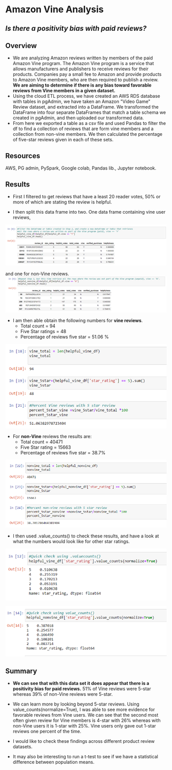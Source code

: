 # Amazon Vine Analysis 
## *Is there a positivity bias with paid reviews?*







## Overview
- We are analyzing Amazon reviews written by members of the paid Amazon Vine program. The Amazon Vine program is a service that allows manufacturers and publishers to receive reviews for their products. Companies pay a small fee to Amazon and provide products to Amazon Vine members, who are then required to publish a review.
**We are aiming to determine if there is any bias toward favorable reviews from Vine members in a given dataset.**
- Using the cloud ETL process, we have created an AWS RDS database with tables in pgAdmin,  we have taken an Amazon "Video Game" Review dataset, and extracted into a DataFrame. We transformed the DataFrame into four separate DataFrames that match a table schema we created in pgAdmin, and then uploaded our transformed data.
- From here we exported a table as a csv file and used Pandas to filter the df to find a collection of reviews that are form vine members and a collection from non-vine members. We then calculated the percentage of five-star reviews given in each of these sets. 

## Resources
AWS, PG admin, PySpark, Google colab, Pandas lib., Jupyter notebook.

## Results

- First I filtered to get reviews that have a least 20 reader votes, 50% or more of which are stating the review is helpful.

- I then split this data frame into two. One data frame containing vine user reviews,

 ![vine review df](analysis/helpful_vine_df.png)

 and one for non-Vine reviews. 
 ![non-vine review df](analysis/helpful_nonvine.png)

 - I am then able obtain the following numbers for **vine reviews**.
    - Total count = 94
    - Five Star ratings = 48
    - Percentage of  reviews five star = 51.06 %

![vine review results](analysis/vine_review_figures.png)

- For **non-Vine** reviews the results are:
    - Total count = 40471
    - Five Star rating = 15663
    - Percentage of reviews five star = 38.7%

![Non-vine review results](analysis/nonvine_review_figures.png)

- I then used .value_counts() to check these results, and have a look at what the numbers would look like for other star ratings.

![vine value counts](analysis/vine_valuecounts.png)

![non-vine value counts](analysis/nonvine_valuecount.png)





## Summary


 - **We can see that with this data set it does appear that there is a positivity bias for paid reviews.** 51% of Vine reviews were 5-star whereas  39% of non-Vine reviews were 5-star.    

- We can learn more by looking beyond 5-star reviews. Using value_counts(normalize=True), I was able to see more evidence for favorable reviews from Vine users. We can see that the second most often given review for Vine members is 4-star with 26% whereas with non-Vine users it is 1-star with 25%.  Vine users only gave out 1-star reviews one percent of the time.

 - I would like to check these findings across different product review datasets.

 - It may also be interesting to run a t-test to see if we have a statistical difference between population means.


